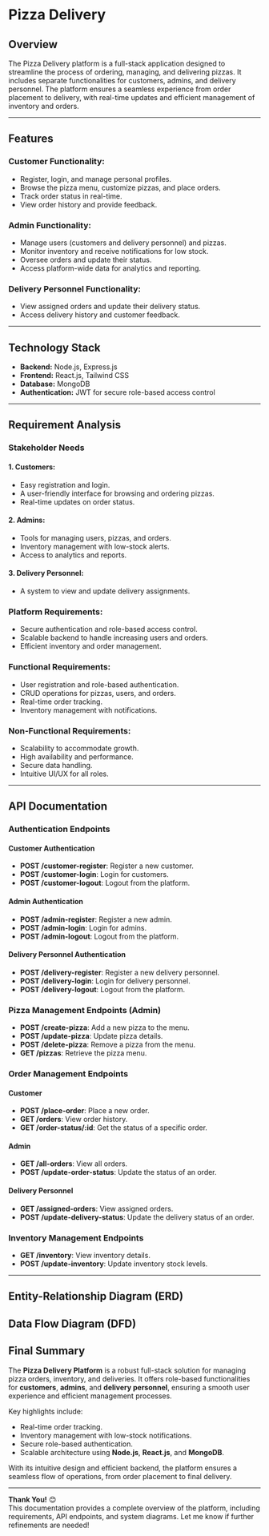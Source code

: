 # Pizza Delivery 

## Overview  
The Pizza Delivery platform is a full-stack application designed to streamline the process of ordering, managing, and delivering pizzas. It includes separate functionalities for customers, admins, and delivery personnel. The platform ensures a seamless experience from order placement to delivery, with real-time updates and efficient management of inventory and orders.

---

## Features  

### Customer Functionality:  
- Register, login, and manage personal profiles.  
- Browse the pizza menu, customize pizzas, and place orders.  
- Track order status in real-time.  
- View order history and provide feedback.  

### Admin Functionality:  
- Manage users (customers and delivery personnel) and pizzas.  
- Monitor inventory and receive notifications for low stock.  
- Oversee orders and update their status.  
- Access platform-wide data for analytics and reporting.  

### Delivery Personnel Functionality:  
- View assigned orders and update their delivery status.  
- Access delivery history and customer feedback.  

---

## Technology Stack  
- **Backend:** Node.js, Express.js  
- **Frontend:** React.js, Tailwind CSS  
- **Database:** MongoDB  
- **Authentication:** JWT for secure role-based access control  

---

## Requirement Analysis  

### Stakeholder Needs  

#### 1. Customers:  
- Easy registration and login.  
- A user-friendly interface for browsing and ordering pizzas.  
- Real-time updates on order status.  

#### 2. Admins:  
- Tools for managing users, pizzas, and orders.  
- Inventory management with low-stock alerts.  
- Access to analytics and reports.  

#### 3. Delivery Personnel:  
- A system to view and update delivery assignments.  

### Platform Requirements:  
- Secure authentication and role-based access control.  
- Scalable backend to handle increasing users and orders.  
- Efficient inventory and order management.  

### Functional Requirements:  
- User registration and role-based authentication.  
- CRUD operations for pizzas, users, and orders.  
- Real-time order tracking.  
- Inventory management with notifications.  

### Non-Functional Requirements:  
- Scalability to accommodate growth.  
- High availability and performance.  
- Secure data handling.  
- Intuitive UI/UX for all roles.  

---

## API Documentation  

### Authentication Endpoints  

#### Customer Authentication  
- **POST /customer-register**: Register a new customer.  
- **POST /customer-login**: Login for customers.  
- **POST /customer-logout**: Logout from the platform.  

#### Admin Authentication  
- **POST /admin-register**: Register a new admin.  
- **POST /admin-login**: Login for admins.  
- **POST /admin-logout**: Logout from the platform.  

#### Delivery Personnel Authentication  
- **POST /delivery-register**: Register a new delivery personnel.  
- **POST /delivery-login**: Login for delivery personnel.  
- **POST /delivery-logout**: Logout from the platform.  

### Pizza Management Endpoints (Admin)  
- **POST /create-pizza**: Add a new pizza to the menu.  
- **POST /update-pizza**: Update pizza details.  
- **POST /delete-pizza**: Remove a pizza from the menu.  
- **GET /pizzas**: Retrieve the pizza menu.  

### Order Management Endpoints  

#### Customer  
- **POST /place-order**: Place a new order.  
- **GET /orders**: View order history.  
- **GET /order-status/:id**: Get the status of a specific order.  

#### Admin  
- **GET /all-orders**: View all orders.  
- **POST /update-order-status**: Update the status of an order.  

#### Delivery Personnel  
- **GET /assigned-orders**: View assigned orders.  
- **POST /update-delivery-status**: Update the delivery status of an order.  

### Inventory Management Endpoints  
- **GET /inventory**: View inventory details.  
- **POST /update-inventory**: Update inventory stock levels.  

---

## Entity-Relationship Diagram (ERD)  




## Data Flow Diagram (DFD)  


## Final Summary  

The **Pizza Delivery Platform** is a robust full-stack solution for managing pizza orders, inventory, and deliveries. It offers role-based functionalities for **customers**, **admins**, and **delivery personnel**, ensuring a smooth user experience and efficient management processes.  

Key highlights include:  
- Real-time order tracking.  
- Inventory management with low-stock notifications.  
- Secure role-based authentication.  
- Scalable architecture using **Node.js**, **React.js**, and **MongoDB**.  

With its intuitive design and efficient backend, the platform ensures a seamless flow of operations, from order placement to final delivery.  

---

**Thank You!** 😊  
This documentation provides a complete overview of the platform, including requirements, API endpoints, and system diagrams. Let me know if further refinements are needed!
